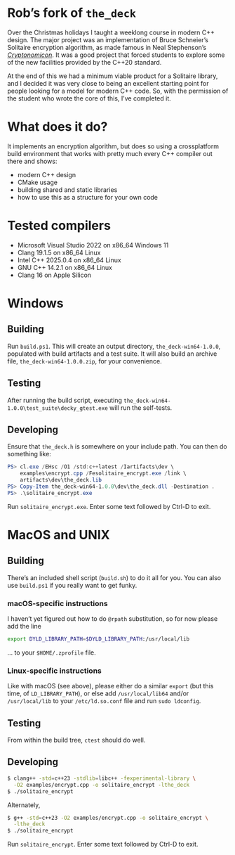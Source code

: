 # Rob’s fork of `the_deck`

Over the Christmas holidays I taught a weeklong course in modern C++ design.
The major project was an implementation of Bruce Schneier’s Solitaire
encryption algorithm, as made famous in Neal Stephenson’s 
[_Cryptonomicon_](https://www.amazon.com/Cryptonomicon-Neal-Stephenson/dp/0060512806).
It was a good project that forced students to explore some of the new
facilities provided by the C++20 standard.

At the end of this we had a minimum viable product for a Solitaire library,
and I decided it was very close to being an excellent starting point for
people looking for a model for modern C++ code. So, with the permission of the
student who wrote the core of this, I’ve completed it.

# What does it do?
It implements an encryption algorithm, but does so using a crossplatform
build environment that works with pretty much every C++ compiler out there
and shows:

* modern C++ design
* CMake usage
* building shared and static libraries
* how to use this as a structure for your own code

# Tested compilers

* Microsoft Visual Studio 2022 on x86_64 Windows 11
* Clang 19.1.5 on x86_64 Linux
* Intel C++ 2025.0.4 on x86_64 Linux
* GNU C++ 14.2.1 on x86_64 Linux
* Clang 16 on Apple Silicon

# Windows
## Building
Run `build.ps1`. This will create an output directory, `the_deck-win64-1.0.0`,
populated with build artifacts and a test suite. It will also build an archive
file, `the_deck-win64-1.0.0.zip`, for your convenience.

## Testing
After running the build script, executing
`the_deck-win64-1.0.0\test_suite\decky_gtest.exe` will run the self-tests.

## Developing
Ensure that `the_deck.h` is somewhere on your include path. You can then
do something like:

```powershell
PS> cl.exe /EHsc /O1 /std:c++latest /Iartifacts\dev \
    examples\encrypt.cpp /Fesolitaire_encrypt.exe /link \
    artifacts\dev\the_deck.lib
PS> Copy-Item the_deck-win64-1.0.0\dev\the_deck.dll -Destination .
PS> .\solitaire_encrypt.exe
```

Run `solitaire_encrypt.exe`. Enter some text followed by Ctrl-D to exit.


# MacOS and UNIX

## Building
There’s an included shell script (`build.sh`) to do it all for you.
You can also use `build.ps1` if you really want to get funky.

### macOS-specific instructions
I haven’t yet figured out how to do `@rpath` substitution, so for 
now please add the line 

```bash
export DYLD_LIBRARY_PATH=$DYLD_LIBRARY_PATH:/usr/local/lib
```

… to your `$HOME/.zprofile` file.

### Linux-specific instructions
Like with macOS (see above), please either do a similar `export` (but
this time, of `LD_LIBRARY_PATH`), or else add `/usr/local/lib64` and/or
`/usr/local/lib` to your `/etc/ld.so.conf` file and run `sudo ldconfig`.

## Testing

From within the build tree, `ctest` should do well.

## Developing

```bash
$ clang++ -std=c++23 -stdlib=libc++ -fexperimental-library \
  -O2 examples/encrypt.cpp -o solitaire_encrypt -lthe_deck
$ ./solitaire_encrypt
```

Alternately,
```bash
$ g++ -std=c++23 -O2 examples/encrypt.cpp -o solitaire_encrypt \
  -lthe_deck
$ ./solitaire_encrypt
```

Run `solitaire_encrypt`. Enter some text followed by Ctrl-D to exit.

